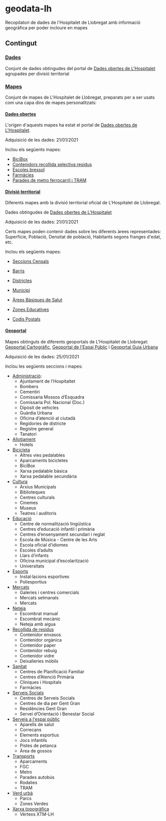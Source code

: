 # geodata-lh
Recopilatori de dades de l'Hospitalet de Llobregat amb informació geogràfica per poder incloure en mapes 

## Contingut

### [Dades](./dades)
Conjunt de dades obtingudes del portal de [Dades obertes de L'Hospitalet](https://opendata.l-h.cat/) agrupades per divisió territorial

### [Mapes](./mapes)
Conjunt de mapes de L'Hospitalet de Llobregat, preparats per a ser usats com una capa dins de mapes personalitzats:

#### [Dades obertes](mapes/Dades%20obertes)
L'origen d'aquests mapes ha estat el portal de [Dades obertes de L'Hospitalet](https://opendata.l-h.cat/).

Adquisició de les dades: 21/01/2021

Inclou els següents mapes:
* [BiciBox](mapes/Dades%20obertes/BiciBox)
* [Contenidors recollida selectiva residus](mapes/Dades%20obertes/Contenidors%20recollida%20selectiva%20residus)
* [Escoles bressol](mapes/Dades%20obertes/Escoles%20bressol)
* [Farmàcies](mapes/Dades%20obertes/Farmacies)
* [Parades de metro ferrocarril i TRAM](mapes/Dades%20obertes/Parades%20de%20metro%20ferrocarril%20i%20TRAM)

#### [Divisió territorial](mapes/Divisió%20territorial)
Diferents mapes amb la divisió territorial oficial de L'Hospitalet de Llobregat.

Dades obtingudes de [Dades obertes de L'Hospitalet](https://opendata.l-h.cat/Urbanisme-i-infraestructures/Divisi-territorial/ia8b-x958)

Adquisició de les dades: 21/01/2021

Certs mapes poden contenir dades sobre les diferents àrees representades: Superfície, Població, Densitat de població, Habitants segons franges d'edat, etc.

Inclou els següents mapes:
* [Seccions Censals](mapes/Divisió%20territorial/Seccions%20Censals)
* [Barris](mapes/Divisió%20territorial/Barris)
* [Districtes](mapes/Divisió%20territorial/Districtes)
* [Municipi](mapes/Divisió%20territorial/Municipi)

* [Àrees Bàsiques de Salut](mapes/Divisió%20territorial/Arees%20Bàsiques%20de%20Salut)
* [Zones Educatives](mapes/Divisió%20territorial/Zones%20Educatives)
* [Codis Postals](mapes/Divisió%20territorial/Codis%20Postals)

#### [Geoportal](mapes/Geoportal)
Mapes obtinguts de diferents geoportals de L'Hospitalet de Llobregat: [Geoportal Cartogràfic](https://geoportal.l-h.cat/), [Geoportal de l'Espai Públic](https://geoportal.l-h.cat/espaipublic/) i [Geoportal Guia Urbana](https://geoportal.l-h.cat/guiaurbana)

Adquisició de les dades: 25/01/2021

Inclou les següents seccions i mapes:
* [Administració](mapes/Geoportal/Administració):
  * Ajuntament de l’Hospitaltet
  * Bombers
  * Cementiri
  * Comissaria Mossos d’Esquadra
  * Comissaria Pol. Nacional (Doc.)
  * Dipòsit de vehicles
  * Guàrdia Urbana
  * Oficina d’atenció al ciutadà
  * Regidories de districte
  * Registre general
  * Tanatori
* [Allotjament](mapes/Geoportal/Allotjament)
  * Hotels
* [Bicicleta](mapes/Geoportal/Bicicleta)
  * Altres vies pedalables
  * Aparcaments bicicletes
  * BiciBox
  * Xarxa pedalable bàsica
  * Xarxa pedalable secundària
* [Cultura](mapes/Geoportal/Cultura)
  * Arxius Municipals
  * Biblioteques
  * Centres culturals
  * Cinemes
  * Museus
  * Teatres i auditoris
* [Educació](mapes/Geoportal/Educació)
  * Centre de normalització lingüística
  * Centres d’educació infantil i primària
  * Centres d’ensenyament secundari i reglat
  * Escola de Música - Centre de les Arts
  * Escola oficial d’idiomes
  * Escoles d’adults
  * Llars d’infants
  * Oficina municipal d’escolarització
  * Universitats
* [Esports](mapes/Geoportal/Esports)
  * Instal·lacions esportives
  * Poliesportius
* [Mercats](mapes/Geoportal/Mercats)
  * Galeries i centres comercials
  * Mercats setmanals
  * Mercats
* [Neteja](mapes/Geoportal/Neteja)
  * Escombrat manual
  * Escombrat mecànic
  * Neteja amb aigua
* [Recollida de residus](mapes/Geoportal/Recollida%20de%20residus)
  * Contenidor envasos
  * Contenidor orgànica
  * Contenidor paper
  * Contenidor rebuig
  * Contenidor vidre
  * Deixalleries mòbils
* [Sanitat](mapes/Geoportal/Sanitat)
  * Centres de Planificació Familiar
  * Centres d’Atenció Primària
  * Clíniques i Hospitals
  * Farmàcies
* [Serveis Socials](mapes/Geoportal/Serveis%20Socials)
  * Centres de Serveis Socials
  * Centres de dia per Gent Gran
  * Residències Gent Gran
  * Servei d’Orientació i Benestar Social
* [Serveis a l'espai públic](mapes/Geoportal/Serveis%20a%20l'espai%20públic)
  * Aparells de salut
  * Correcans
  * Elements esportius
  * Jocs infantils
  * Pistes de petanca
  * Àrea de gossos
* [Transports](mapes/Geoportal/Transport)
  * Aparcaments
  * FGC
  * Metro
  * Parades autobús
  * Rodalies
  * TRAM
* [Verd urbà](mapes/Geoportal/Verd%20urbà)
  * Parcs
  * Zones Verdes
* [Xarxa topogràfica](mapes/Geoportal/Xarxa%20topogràfica)
  * Vèrtexs XTM-LH
